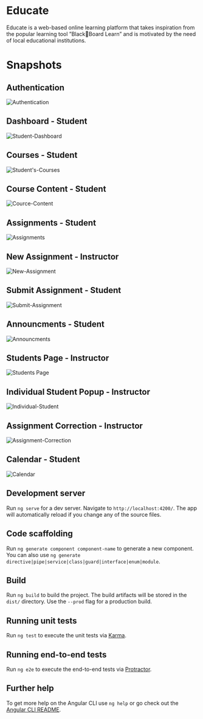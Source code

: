 # Educate

Educate is a web-based online learning platform that takes inspiration from the popular learning tool ”BlackBoard Learn” and is motivated by the need of local educational institutions.

# Snapshots


## Authentication
![Authentication](Snapshots/Authentication.png?raw=true)


## Dashboard - Student
![Student-Dashboard](Snapshots/User-Dashboard.png?raw=true)


## Courses - Student
![Student's-Courses](Snapshots/Courses.png?raw=true)


## Course Content - Student
![Cource-Content](Snapshots/Course-Content.png?raw=true)


## Assignments - Student
![Assignments](Snapshots/Assignments.png?raw=true)


## New Assignment - Instructor
![New-Assignment](Snapshots/Create-New-Assignment.png?raw=true)


## Submit Assignment - Student
![Submit-Assignment](Snapshots/Submit-Assignment.png?raw=true)


## Announcments - Student
![Announcments](Snapshots/Announcements.png?raw=true)


## Students Page - Instructor
![Students Page](Snapshots/Students.png?raw=true)


## Individual Student Popup - Instructor
![Individual-Student](Snapshots/Individual-Student-Popup.png?raw=true)


## Assignment Correction - Instructor
![Assignment-Correction](Snapshots/Instructor-Assignment-Correction-Popup.png?raw=true)


## Calendar - Student
![Calendar](Snapshots/Calendar.png?raw=true)

## Development server

Run `ng serve` for a dev server. Navigate to `http://localhost:4200/`. The app will automatically reload if you change any of the source files.

## Code scaffolding

Run `ng generate component component-name` to generate a new component. You can also use `ng generate directive|pipe|service|class|guard|interface|enum|module`.

## Build

Run `ng build` to build the project. The build artifacts will be stored in the `dist/` directory. Use the `--prod` flag for a production build.

## Running unit tests

Run `ng test` to execute the unit tests via [Karma](https://karma-runner.github.io).

## Running end-to-end tests

Run `ng e2e` to execute the end-to-end tests via [Protractor](http://www.protractortest.org/).

## Further help

To get more help on the Angular CLI use `ng help` or go check out the [Angular CLI README](https://github.com/angular/angular-cli/blob/master/README.md).
